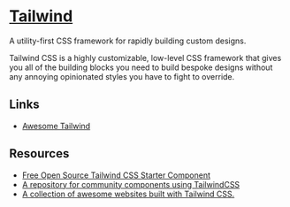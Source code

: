 # [Tailwind](https://tailwindcss.com)

A utility-first CSS framework for
rapidly building custom designs.

Tailwind CSS is a highly customizable, low-level CSS framework that gives you all of the building blocks you need to build bespoke designs without any annoying opinionated styles you have to fight to override.

## Links
- [Awesome Tailwind](https://github.com/aniftyco/awesome-tailwindcss)

## Resources

- [Free Open Source Tailwind CSS Starter Component](https://www.tailwindtoolbox.com/)
- [A repository for community components using TailwindCSS](https://tailwindcomponents.com)
- [A collection of awesome websites built with Tailwind CSS.](https://builtwithtailwind.com)